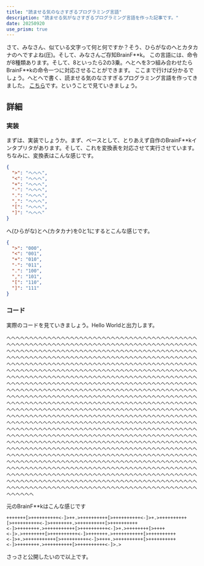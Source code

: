 ```yaml
---
title: "読ませる気のなさすぎるプログラミング言語"
description: "読ませる気がなさすぎるプログラミング言語を作った記事です。"
date: 20250920
use_prism: true
---
```

さて、みなさん、似ている文字って何と何ですか？そう、ひらがなのへとカタカナのヘですよね(圧)。そして、みなさんご存知BrainF\*\*k。
この言語には、命令が8種類あります。そして、8といったら2の3乗。へとヘを3つ組み合わせたらBrainF\*\*kの命令一つに対応させることができます。
ここまで行けば分かるでしょう。へとヘで書く、読ませる気のなさすぎるプログラミング言語を作ってきました。
[こちら](https://github.com/shizukani-cp/hehehe)です。ということで見ていきましょう。
## 詳細
### 実装
まずは、実装でしょうか。まず、ベースとして、とりあえず自作のBrainF\*\*kインタプリタがあります。そして、これを変換表を対応させて実行させています。
ちなみに、変換表はこんな感じです。
```json
{
  ">": "へへへ",
  "<": "へへヘ",
  "+": "へヘへ",
  "-": "へヘヘ",
  ".": "ヘへへ",
  ",": "ヘへヘ",
  "[": "ヘヘへ",
  "]": "ヘヘヘ"
}
```
へ(ひらがな)とヘ(カタカナ)を0と1にするとこんな感じです。
```json
{
  ">": "000",
  "<": "001",
  "+": "010",
  "-": "011",
  ".": "100",
  ",": "101",
  "[": "110",
  "]": "111"
}
```
### コード
実際のコードを見ていきましょう。Hello Worldと出力します。
```
へヘへへヘへへヘへへヘへへヘへへヘへへヘへヘヘへへへへへヘへへヘへへヘへへヘへへヘへへヘへへヘへへヘへへヘへへヘへへへヘへヘヘヘヘヘへへへへヘへへヘへヘへへへへへへヘへへヘへへヘへへヘへへヘへへヘへへヘへへヘへへヘへへヘへヘヘへへへへへヘへへヘへへヘへへヘへへヘへへヘへへヘへへヘへへヘへへヘへへへヘへヘヘヘヘヘへへへへヘへヘへへへへへへヘへへヘへへヘへへヘへへヘへへヘへへヘへへヘへへヘへへヘへヘヘへへへへへヘへへヘへへヘへへヘへへヘへへヘへへヘへへヘへへヘへへヘへへへヘへヘヘヘヘヘへへへへヘへへヘへへヘへへヘへへヘへへヘへへヘへへヘへヘへへへへへへヘへへヘへへヘへへヘへへヘへへヘへへヘへへヘへへヘへへヘへヘヘへへへへへヘへへヘへへヘへへヘへへヘへへヘへへヘへへヘへへヘへへヘへへへヘへヘヘヘヘヘへへへへヘへへヘへへヘへへヘへへヘへへヘへへヘへへヘへヘへへへへへへヘへへヘへへヘへへヘへへヘへへヘへへヘへへヘへへヘへへヘへへヘへヘヘへへへへへヘへへヘへへヘへへヘへへヘへへヘへへヘへへヘへへヘへへヘへへへヘへヘヘヘヘヘへへへへヘへヘへへへへへへヘへへヘへへヘへへヘへへヘへへヘへへヘへへヘへヘヘへへへへへヘへへヘへへヘへへヘへへへヘへヘヘヘヘヘへへへヘへへへへへへヘへへヘへへヘへへヘへへヘへへヘへへヘへへヘへヘヘへへへへへヘへへヘへへヘへへヘへへヘへへヘへへヘへへヘへへヘへへヘへへへヘへヘヘヘヘヘへへへへヘへへヘへへヘへへヘへへヘへへヘへへヘへヘへへへへへへヘへへヘへへヘへへヘへへヘへへヘへへヘへへヘへへヘへへヘへへヘへヘヘへへへへへヘへへヘへへヘへへヘへへヘへへヘへへヘへへヘへへヘへへヘへへへヘへヘヘヘヘヘへへへへヘへヘへへへへへへヘへへヘへへヘへへヘへへヘへへヘへへヘへへヘへへヘへへヘへへヘへヘヘへへへへへヘへへヘへへヘへへヘへへヘへへヘへへヘへへヘへへヘへへヘへへへヘへヘヘヘヘヘへへへへヘへへヘへへヘへへヘへヘへへへへへへヘへへヘへへヘへへヘへへヘへへヘへへヘへへヘへへヘへへヘへヘヘへへへへへヘへへヘへへヘへへヘへへヘへへヘへへヘへへヘへへヘへへヘへへへヘへヘヘヘヘヘへへへへヘへへヘへへヘへへヘへへヘへへヘへへヘへへヘへヘへへへへへへヘへへヘへへヘへへヘへへヘへへヘへへヘへへヘへへヘへへヘへヘヘへへへへへヘへへヘへへヘへへヘへへヘへへヘへへヘへへヘへへヘへへヘへへへヘへヘヘヘヘヘへへへヘへへへへへ
```
元のBrainF\*\*kはこんな感じです
```bf
+++++++[>++++++++++<-]>++.>++++++++++[>++++++++++<-]>+.>++++++++++[>++++++++++<-]>++++++++.>++++++++++[>++++++++++<-]>++++++++.>+++++++++++[>++++++++++<-]>+.>++++++++[>++++<-]>.>++++++++[>++++++++++<-]>+++++++.>+++++++++++[>++++++++++<-]>+.>+++++++++++[>++++++++++<-]>++++.>++++++++++[>++++++++++<-]>++++++++.>++++++++++[>++++++++++<-]>.>
```
さっさと公開したいので以上です。
